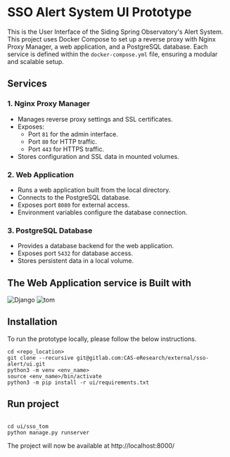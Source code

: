 # SSO Alert System UI Prototype

This is the User Interface of the Siding Spring Observatory's Alert System. This project uses Docker Compose to set up a
reverse proxy with Nginx Proxy Manager, a web application, and a PostgreSQL database. Each service is defined within the
`docker-compose.yml` file, ensuring a modular and scalable setup.

## Services

### 1. Nginx Proxy Manager
- Manages reverse proxy settings and SSL certificates.
- Exposes:
  - Port `81` for the admin interface.
  - Port `80` for HTTP traffic.
  - Port `443` for HTTPS traffic.
- Stores configuration and SSL data in mounted volumes.

### 2. Web Application
- Runs a web application built from the local directory.
- Connects to the PostgreSQL database.
- Exposes port `8080` for external access.
- Environment variables configure the database connection.

### 3. PostgreSQL Database
- Provides a database backend for the web application.
- Exposes port `5432` for database access.
- Stores persistent data in a local volume.


## The Web Application service is Built with

![Django]
![tom]

## Installation

To run the prototype locally, please follow the below instructions.
```
cd <repo_location>
git clone --recursive git@gitlab.com:CAS-eResearch/external/sso-alert/ui.git
python3 -m venv <env_name>
source <env_name>/bin/activate
python3 -m pip install -r ui/requirements.txt 
```

## Run project
```

cd ui/sso_tom
python manage.py runserver
```
The project will now be available at http://localhost:8000/

<!-- Markdown links and images -->

[django]: https://img.shields.io/badge/Django-092E20?style=for-the-badge&logo=django&logoColor=white
[tom]: https://avatars.githubusercontent.com/u/39539400?s=48&v=4
